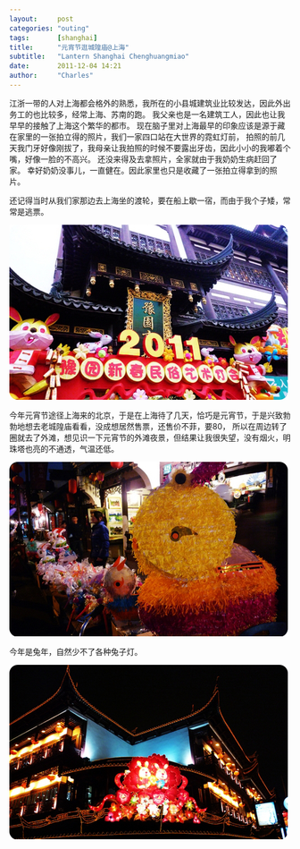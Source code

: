 ```yaml
---
layout:     post
categories: "outing"
tags:       [shanghai]
title:      "元宵节逛城隍庙@上海"
subtitle:   "Lantern Shanghai Chenghuangmiao"
date:       2011-12-04 14:21
author:     "Charles"
---
```


江浙一带的人对上海都会格外的熟悉，我所在的小县城建筑业比较发达，因此外出务工的也比较多，经常上海、苏南的跑。
我父亲也是一名建筑工人，因此也让我早早的接触了上海这个繁华的都市。
现在脑子里对上海最早的印象应该是源于藏在家里的一张拍立得的照片，我们一家四口站在大世界的霓虹灯前，
拍照的前几天我门牙好像刚拔了，我母亲让我拍照的时候不要露出牙齿，因此小小的我嘟着个嘴，好像一脸的不高兴。
还没来得及去拿照片，全家就由于我奶奶生病赶回了家。
幸好奶奶没事儿，一直健在。因此家里也只是收藏了一张拍立得拿到的照片。

还记得当时从我们家那边去上海坐的渡轮，要在船上歇一宿，而由于我个子矮，常常是逃票。

![chenghuangmiao-1](/img/chenghuangmiao-1.jpg)

今年元宵节途径上海来的北京，于是在上海待了几天，恰巧是元宵节，于是兴致勃勃地想去老城隍庙看看，没成想居然售票，还售价不菲，要80，
所以在周边转了圈就去了外滩，想见识一下元宵节的外滩夜景，但结果让我很失望，没有烟火，明珠塔也亮的不通透，气温还低。

![chenghuangmiao-2](/img/chenghuangmiao-2.jpg)

今年是兔年，自然少不了各种兔子灯。

![chenghuangmiao-3](/img/chenghuangmiao-3.jpg)